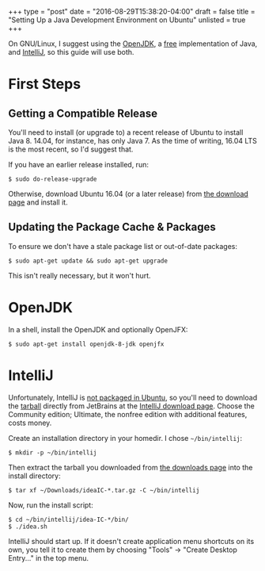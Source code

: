 +++
type = "post"
date = "2016-08-29T15:38:20-04:00"
draft = false
title = "Setting Up a Java Development Environment on Ubuntu"
unlisted = true
+++

On GNU/Linux, I suggest using the [OpenJDK][1], a [free][2]
implementation of Java, and [IntelliJ][3], so this guide will use both.

First Steps
===========

Getting a Compatible Release
----------------------------

You'll need to install (or upgrade to) a recent release of Ubuntu to
install Java 8. 14.04, for instance, has only Java 7. As the time of
writing, 16.04 LTS is the most recent, so I'd suggest that.

If you have an earlier release installed, run:

    $ sudo do-release-upgrade

Otherwise, download Ubuntu 16.04 (or a later release) from [the download
page][7] and install it.

Updating the Package Cache & Packages
-------------------------------------

To ensure we don't have a stale package list or out-of-date packages:

    $ sudo apt-get update && sudo apt-get upgrade

This isn't really necessary, but it won't hurt.

OpenJDK
=======

In a shell, install the OpenJDK and optionally OpenJFX:

    $ sudo apt-get install openjdk-8-jdk openjfx

IntelliJ
========

Unfortunately, IntelliJ is [not packaged in Ubuntu][4], so you'll need
to download the [tarball][6] directly from JetBrains at the [IntelliJ
download page][5]. Choose the Community edition; Ultimate, the nonfree
edition with additional features, costs money.

Create an installation directory in your homedir. I chose
`~/bin/intellij`:

    $ mkdir -p ~/bin/intellij

Then extract the tarball you downloaded from [the downloads page][5]
into the install directory:

    $ tar xf ~/Downloads/ideaIC-*.tar.gz -C ~/bin/intellij

Now, run the install script:

    $ cd ~/bin/intellij/idea-IC-*/bin/
    $ ./idea.sh

IntelliJ should start up. If it doesn't create application menu
shortcuts on its own, you tell it to create them by choosing "Tools" →
"Create Desktop Entry..." in the top menu.

[1]: https://en.wikipedia.org/wiki/OpenJDK
[2]: https://en.wikipedia.org/wiki/Free_software
[3]: https://en.wikipedia.org/wiki/IntelliJ_IDEA
[4]: http://packages.ubuntu.com/search?keywords=intellij&searchon=names&suite=xenial&section=all
[5]: https://www.jetbrains.com/idea/download/#section=linux
[6]: https://en.wikipedia.org/wiki/Tar_%28computing%29 
[7]: http://www.ubuntu.com/download
